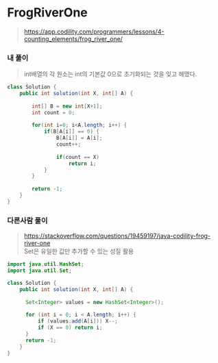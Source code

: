 # FrogRiverOne
>https://app.codility.com/programmers/lessons/4-counting_elements/frog_river_one/

### 내 풀이
>int배열의 각 원소는 int의 기본값 0으로 초기화되는 것을 잊고 헤맸다.
~~~java
class Solution {
    public int solution(int X, int[] A) {
        
        int[] B = new int[X+1];
        int count = 0;
        
        for(int i=0; i<A.length; i++) {
            if(B[A[i]] == 0) {
                B[A[i]] = A[i];
                count++;
                
                if(count == X)
                    return i;
            }
        }
        
        return -1;
    }
}
~~~

### 다른사람 풀이
>https://stackoverflow.com/questions/19459197/java-codility-frog-river-one  
>Set은 유일한 값만 추가할 수 있는 성질 활용
~~~java
import java.util.HashSet;
import java.util.Set;

class Solution {
    public int solution(int X, int[] A) {
    
      Set<Integer> values = new HashSet<Integer>();
      
      for (int i = 0; i < A.length; i++) {
          if (values.add(A[i])) X--; 
          if (X == 0) return i;
      }
      return -1;
    }
}
~~~

